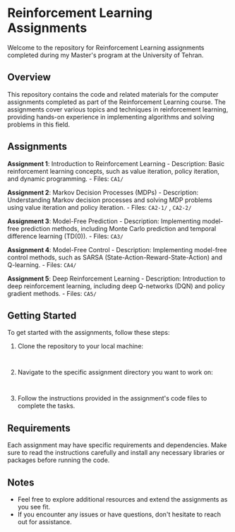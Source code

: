 # Reinforcement Learning Assignments

Welcome to the repository for Reinforcement Learning assignments completed during my Master's program at the University of Tehran.

## Overview

This repository contains the code and related materials for the computer assignments completed as part of the Reinforcement Learning course. The assignments cover various topics and techniques in reinforcement learning, providing hands-on experience in implementing algorithms and solving problems in this field.

## Assignments

**Assignment 1**: Introduction to Reinforcement Learning
    - Description: Basic reinforcement learning concepts, such as value iteration, policy iteration, and dynamic programming.
    - Files: `CA1/`

**Assignment 2**: Markov Decision Processes (MDPs)
    - Description: Understanding Markov decision processes and solving MDP problems using value iteration and policy iteration.
    - Files: `CA2-1/` , `CA2-2/`

**Assignment 3**: Model-Free Prediction
    - Description: Implementing model-free prediction methods, including Monte Carlo prediction and temporal difference learning (TD(0)).
    - Files: `CA3/`

**Assignment 4**: Model-Free Control
    - Description: Implementing model-free control methods, such as SARSA (State-Action-Reward-State-Action) and Q-learning.
    - Files: `CA4/`

**Assignment 5**: Deep Reinforcement Learning
    - Description: Introduction to deep reinforcement learning, including deep Q-networks (DQN) and policy gradient methods.
    - Files: `CA5/`

## Getting Started

To get started with the assignments, follow these steps:

1. Clone the repository to your local machine:
    ```git clone https://github.com/Mahsatajik/Reinforcement-Learning.git


2. Navigate to the specific assignment directory you want to work on:
    ```cd CAX/
    

3. Follow the instructions provided in the assignment's code files to complete the tasks.

## Requirements

Each assignment may have specific requirements and dependencies. Make sure to read the instructions carefully and install any necessary libraries or packages before running the code.

## Notes

- Feel free to explore additional resources and extend the assignments as you see fit.
- If you encounter any issues or have questions, don't hesitate to reach out for assistance.


